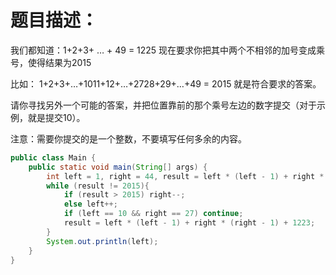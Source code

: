 # 题目描述：
我们都知道：1+2+3+ … + 49 = 1225
现在要求你把其中两个不相邻的加号变成乘号，使得结果为2015

比如：
1+2+3+…+1011+12+…+2728+29+…+49 = 2015
就是符合要求的答案。

请你寻找另外一个可能的答案，并把位置靠前的那个乘号左边的数字提交（对于示例，就是提交10）。

注意：需要你提交的是一个整数，不要填写任何多余的内容。
```java
public class Main {  
    public static void main(String[] args) {  
        int left = 1, right = 44, result = left * (left - 1) + right * (right - 1) + 1223;  
        while (result != 2015){  
            if (result > 2015) right--;  
            else left++;  
            if (left == 10 && right == 27) continue;  
            result = left * (left - 1) + right * (right - 1) + 1223;  
        }  
        System.out.println(left);  
    }  
}
```
